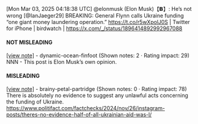 [Mon Mar 03, 2025 04:18:38 UTC] @elonmusk (Elon Musk)【𝗕】: He’s not wrong [@IanJaeger29] BREAKING: General Flynn calls Ukraine funding “one giant money laundering operation.” https://t.co/r5wXpolJ0S | Twitter for iPhone | birdwatch | https://x.com/_/status/1896414892992967088

#### NOT MISLEADING

[[view note]](https://x.com/i/birdwatch/n/1896456409920758003) - dynamic-ocean-finfoot (Shown notes: 2 · Rating impact: 29)
NNN - This post is Elon Musk’s own opinion.

#### MISLEADING

[[view note]](https://x.com/i/birdwatch/n/1896440378900803917) - brainy-petal-partridge (Shown notes: 0 · Rating impact: 78)
There is absolutely no evidence to suggest any unlawful acts concerning the funding of Ukraine.
https://www.politifact.com/factchecks/2024/nov/26/instagram-posts/theres-no-evidence-half-of-all-ukrainian-aid-was-l/
